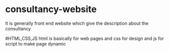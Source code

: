 # consultancy-website
It is generally front end website which give the description about the consultancy 

#HTML,CSS,JS
html is basically for web pages and css for design and js for script to make page dynamic
